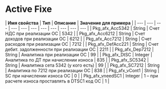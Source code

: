 # Active Fixe

| **Имя свойства** | **Тип** | **Описание** | **Значение для примера** |
| --- | --- | --- | --- | --- | --- | --- | --- | --- | --- | --- |
| Pkg\_afx\_Acc5342 | String | Счет НДС при реализации ОС | 5342 |
| Pkg\_afx\_Acc6212 | String | Счет доходов при реализации ОС | 6212 |
| Pkg\_afx\_Acc7212 | String | Счет расходов при реализации ОС | 7212 |
| Pkg\_afx\_DefAcc221 | String | Счет дебит. задолженности при реализации ОС | 2211 |
| Pkg\_afx\_Dep7212 | String | Аналитика при реализации ОС | 99 |
| Pkg\_afx\_DtSC | Integer | Аналитика по ДТ при начислении износа | 835 |
| Pkg\_afx\_SC5342 | String | Аналитика сета 5342 \(у кого есть\) | 99 |
| Pkg\_afx\_SC7212 | String | Аналитика по 7212 при реализации ОС | 838 |
| Pkg\_afx\_vCont1 | String | SC при начислении износа ОС | 0  |
| Pkg\_afx\_vneedSC1 | Integer | 1 – при расчете износа проставлять в DTSC1 код ОС | 1 |

